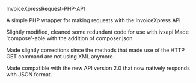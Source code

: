InvoiceXpressRequest-PHP-API

A simple PHP wrapper for making requests with the InvoiceXpress API

Slightly modified, cleaned some redundant code for use with ivxapi
Made 'compose'-able with the addition of composer.json

Made slightly corrections since the methods that made use of the HTTP GET command
are not using XML anymore.

Made compatible with the new API version 2.0 that now natively responds with JSON format.
